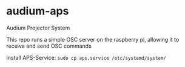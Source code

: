 # audium-aps
 Audium Projector System

This repo runs a simple OSC server on the raspberry pi, allowing it to receive and send OSC commands

Install APS-Service: ```sudo cp aps.service /etc/systemd/system/```